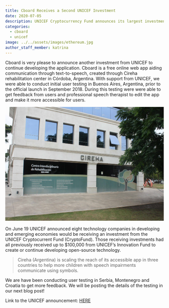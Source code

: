 ```yaml
---
title: Cboard Receives a Second UNICEF Investment 
date: 2020-07-05
description: UNICEF Cryptocurrency Fund announces its largest investment of startups in developing and emerging economies
categories:
  - cboard
  - unicef
image: ../../assets/images/ethereum.jpg
author_staff_member: katrina
---
```

Cboard is very please to announce another investment from UNICEF to continue developing the application. Cboard is a free online web app aiding communication through text-to-speech, created through Cireha rehabilitation center in Córdoba, Argentina. With support from UNICEF, we were able to conduct initial user testing in Buenos Aires, Argentina, prior to the official launch in September 2018. During this testing were were able to get feedback from users and professional speech therapist to edit the app and make it more accessible for users. 

![CIREHA-Center](../../assets/images/cireha12.jpg)

On June 19 UNICEF announced eight technology companies in developing and emerging economies would be receiving an investment from the UNICEF Cryptocurrent Fund (CryptoFund). Those receiving investments had all previously received up to $100,000 from UNICEF’s Innovation Fund to create or continue developing open-source technology. 

> Cireha (Argentina) is scaling the reach of its accessible app in three countries to help more children with speech impairments communicate using symbols.

We are have been conducting user testing in Serbia, Montenegro and Croatia to get more feedback. We will be posting the details of the testing in our next blog post! 

Link to the UNICEF announcement: [HERE](https://www.unicef.org/press-releases/unicef-cryptocurrency-fund-announces-its-largest-investment-startups-developing-and)